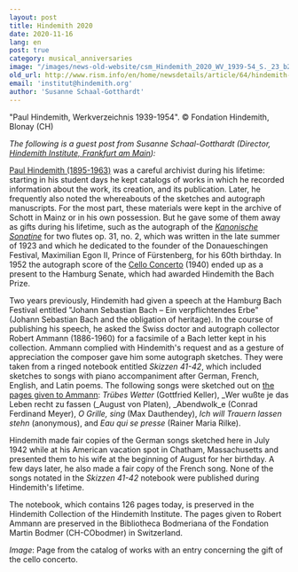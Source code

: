 ```yaml
---
layout: post
title: Hindemith 2020
date: 2020-11-16
lang: en
post: true
category: musical_anniversaries
image: "/images/news-old-website/csm_Hindemith_2020_WV_1939-54_S._23_b2062ac305.png"
old_url: http://www.rism.info/en/home/newsdetails/article/64/hindemith-2020.html
email: 'institut@hindemith.org'
author: 'Susanne Schaal-Gotthardt'
---
```


"Paul Hindemith, Werkverzeichnis 1939-1954". © Fondation Hindemith, Blonay (CH)

_The following is a guest post from Susanne Schaal-Gotthardt (Director, [Hindemith Institute, Frankfurt am Main](https://www.hindemith.info/de/institut/)):_   
  
[Paul Hindemith (1895-1963)](https://opac.rism.info/search?author=Hindemith+Paul) was a careful archivist during his lifetime: starting in his student days he kept catalogs of works in which he recorded information about the work, its creation, and its publication. Later, he frequently also noted the whereabouts of the sketches and autograph manuscripts. For the most part, these materials were kept in the archive of Schott in Mainz or in his own possession. But he gave some of them away as gifts during his lifetime, such as the autograph of the [_Kanonische Sonatine_](https://opac.rism.info/search?id=450036569&View=rism) for two flutes op. 31, no. 2, which was written in the late summer of 1923 and which he dedicated to the founder of the Donaueschingen Festival, Maximilian Egon II, Prince of Fürstenberg, for his 60th birthday. In 1952 the autograph score of the [Cello Concerto](https://opac.rism.info/search?id=450035874&View=rism) (1940) ended up as a present to the Hamburg Senate, which had awarded Hindemith the Bach Prize.   
  
Two years previously, Hindemith had given a speech at the Hamburg Bach Festival entitled "Johann Sebastian Bach – Ein verpflichtendes Erbe" (Johann Sebastian Bach and the obligation of heritage). In the course of publishing his speech, he asked the Swiss doctor and autograph collector Robert Ammann (1886-1960) for a facsimile of a Bach letter kept in his collection. Ammann complied with Hindemith's request and as a gesture of appreciation the composer gave him some autograph sketches. They were taken from a ringed notebook entitled _Skizzen 41-42_, which included sketches to songs with piano accompaniment after German, French, English, and Latin poems. The following songs were sketched out on [the pages given to Ammann](https://opac.rism.info/search?id=400090340&View=rism): _Trübes Wetter_ (Gottfried Keller), _Wer wußte je das Leben recht zu fassen (_August von Platen), _Abendwolk_e (Conrad Ferdinand Meyer), _O Grille, sing_ (Max Dauthendey), _Ich will Trauern lassen stehn_ (anonymous), and _Eau qui se presse_ (Rainer Maria Rilke).   
  
Hindemith made fair copies of the German songs sketched here in July 1942 while at his American vacation spot in Chatham, Massachusetts and presented them to his wife at the beginning of August for her birthday. A few days later, he also made a fair copy of the French song. None of the songs notated in the _Skizzen 41-42_ notebook were published during Hindemith's lifetime.   
  
The notebook, which contains 126 pages today, is preserved in the Hindemith Collection of the Hindemith Institute. The pages given to Robert Ammann are preserved in the Bibliotheca Bodmeriana of the Fondation Martin Bodmer (CH-CObodmer) in Switzerland.

_Image_: Page from the catalog of works with an entry concerning the gift of the cello concerto.&nbsp;

&nbsp;

&nbsp;

&nbsp;

